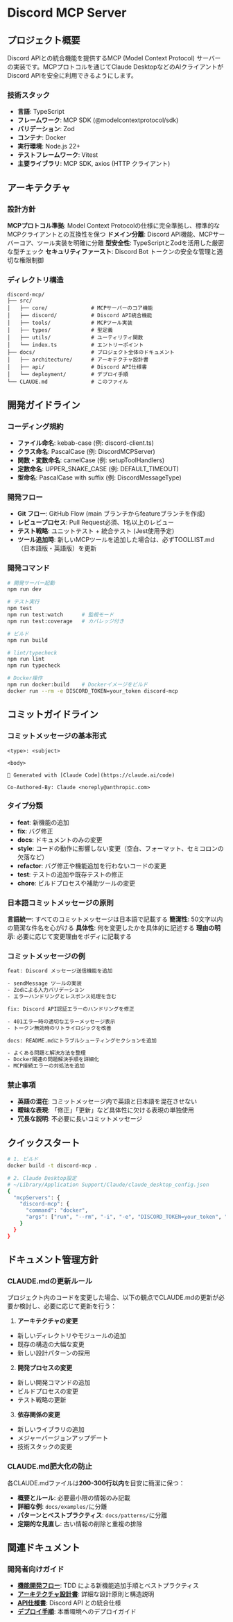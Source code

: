 # Discord MCP Server

## プロジェクト概要

Discord APIとの統合機能を提供するMCP (Model Context Protocol) サーバーの実装です。MCPプロトコルを通じてClaude DesktopなどのAIクライアントがDiscord APIを安全に利用できるようにします。

### 技術スタック

- **言語**: TypeScript
- **フレームワーク**: MCP SDK (@modelcontextprotocol/sdk)
- **バリデーション**: Zod
- **コンテナ**: Docker
- **実行環境**: Node.js 22+
- **テストフレームワーク**: Vitest
- **主要ライブラリ**: MCP SDK, axios (HTTP クライアント)

## アーキテクチャ

### 設計方針

**MCPプロトコル準拠**: Model Context Protocolの仕様に完全準拠し、標準的なMCPクライアントとの互換性を保つ
**ドメイン分離**: Discord API機能、MCPサーバーコア、ツール実装を明確に分離
**型安全性**: TypeScriptとZodを活用した厳密な型チェック
**セキュリティファースト**: Discord Bot トークンの安全な管理と適切な権限制御

### ディレクトリ構造

```
discord-mcp/
├── src/
│   ├── core/              # MCPサーバーのコア機能
│   ├── discord/           # Discord API統合機能
│   ├── tools/             # MCPツール実装
│   ├── types/             # 型定義
│   ├── utils/             # ユーティリティ関数
│   └── index.ts           # エントリーポイント
├── docs/                  # プロジェクト全体のドキュメント
│   ├── architecture/      # アーキテクチャ設計書
│   ├── api/               # Discord API仕様書
│   └── deployment/        # デプロイ手順
└── CLAUDE.md              # このファイル
```

## 開発ガイドライン

### コーディング規約

- **ファイル命名**: kebab-case (例: discord-client.ts)
- **クラス命名**: PascalCase (例: DiscordMCPServer)
- **関数・変数命名**: camelCase (例: setupToolHandlers)
- **定数命名**: UPPER_SNAKE_CASE (例: DEFAULT_TIMEOUT)
- **型命名**: PascalCase with suffix (例: DiscordMessageType)

### 開発フロー

- **Git フロー**: GitHub Flow (main ブランチからfeatureブランチを作成)
- **レビュープロセス**: Pull Request必須、1名以上のレビュー
- **テスト戦略**: ユニットテスト + 統合テスト (Jest使用予定)
- **ツール追加時**: 新しいMCPツールを追加した場合は、必ずTOOLLIST.md（日本語版・英語版）を更新

### 開発コマンド

```bash
# 開発サーバー起動
npm run dev

# テスト実行
npm test
npm run test:watch      # 監視モード
npm run test:coverage   # カバレッジ付き

# ビルド
npm run build

# lint/typecheck
npm run lint
npm run typecheck

# Docker操作
npm run docker:build    # Dockerイメージをビルド
docker run --rm -e DISCORD_TOKEN=your_token discord-mcp
```

## コミットガイドライン

### コミットメッセージの基本形式

```
<type>: <subject>

<body>

🤖 Generated with [Claude Code](https://claude.ai/code)

Co-Authored-By: Claude <noreply@anthropic.com>
```

### タイプ分類

- **feat**: 新機能の追加
- **fix**: バグ修正
- **docs**: ドキュメントのみの変更
- **style**: コードの動作に影響しない変更（空白、フォーマット、セミコロンの欠落など）
- **refactor**: バグ修正や機能追加を行わないコードの変更
- **test**: テストの追加や既存テストの修正
- **chore**: ビルドプロセスや補助ツールの変更

### 日本語コミットメッセージの原則

**言語統一**: すべてのコミットメッセージは日本語で記載する
**簡潔性**: 50文字以内の簡潔な件名を心がける
**具体性**: 何を変更したかを具体的に記述する
**理由の明示**: 必要に応じて変更理由をボディに記載する

### コミットメッセージの例

```bash
feat: Discord メッセージ送信機能を追加

- sendMessage ツールの実装
- Zodによる入力バリデーション
- エラーハンドリングとレスポンス処理を含む

```

```bash
fix: Discord API認証エラーのハンドリングを修正

- 401エラー時の適切なエラーメッセージ表示
- トークン無効時のリトライロジックを改善

```

```bash
docs: README.mdにトラブルシューティングセクションを追加

- よくある問題と解決方法を整理
- Docker関連の問題解決手順を詳細化
- MCP接続エラーの対処法を追加

```

### 禁止事項

- **英語の混在**: コミットメッセージ内で英語と日本語を混在させない
- **曖昧な表現**: 「修正」「更新」など具体性に欠ける表現の単独使用
- **冗長な説明**: 不必要に長いコミットメッセージ

## クイックスタート

```bash
# 1. ビルド
docker build -t discord-mcp .

# 2. Claude Desktop設定
# ~/Library/Application Support/Claude/claude_desktop_config.json
{
  "mcpServers": {
    "discord-mcp": {
      "command": "docker",
      "args": ["run", "--rm", "-i", "-e", "DISCORD_TOKEN=your_token", "discord-mcp"]
    }
  }
}
```

## ドキュメント管理方針

### CLAUDE.mdの更新ルール

プロジェクト内のコードを変更した場合、以下の観点でCLAUDE.mdの更新が必要か検討し、必要に応じて更新を行う：

1. **アーキテクチャの変更**
- 新しいディレクトリやモジュールの追加
- 既存の構造の大幅な変更
- 新しい設計パターンの採用

2. **開発プロセスの変更**
- 新しい開発コマンドの追加
- ビルドプロセスの変更
- テスト戦略の更新

3. **依存関係の変更**
- 新しいライブラリの追加
- メジャーバージョンアップデート
- 技術スタックの変更

### CLAUDE.md肥大化の防止

各CLAUDE.mdファイルは**200-300行以内**を目安に簡潔に保つ：

- **概要とルール**: 必要最小限の情報のみ記載
- **詳細な例**: `docs/examples/`に分離
- **パターンとベストプラクティス**: `docs/patterns/`に分離
- **定期的な見直し**: 古い情報の削除と重複の排除

## 関連ドキュメント

### 開発者向けガイド

- **[機能開発フロー](docs/development-flow.md)**: TDD による新機能追加手順とベストプラクティス
- **[アーキテクチャ設計書](docs/architecture/README.md)**: 詳細な設計原則と構造説明
- **[API仕様書](docs/api/README.md)**: Discord API との統合仕様
- **[デプロイ手順](docs/deployment/README.md)**: 本番環境へのデプロイガイド